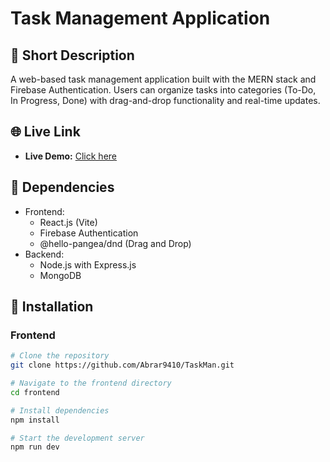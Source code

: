 # Task Management Application

## 📝 Short Description
A web-based task management application built with the MERN stack and Firebase Authentication. Users can organize tasks into categories (To-Do, In Progress, Done) with drag-and-drop functionality and real-time updates.

## 🌐 Live Link
- **Live Demo:** [Click here](https://task-man-manage-tasks.netlify.app/)

## 🧩 Dependencies
- Frontend:
  - React.js (Vite)
  - Firebase Authentication
  - @hello-pangea/dnd (Drag and Drop)
- Backend:
  - Node.js with Express.js
  - MongoDB

## 💾 Installation
### Frontend
```bash
# Clone the repository
git clone https://github.com/Abrar9410/TaskMan.git

# Navigate to the frontend directory
cd frontend

# Install dependencies
npm install

# Start the development server
npm run dev
```
